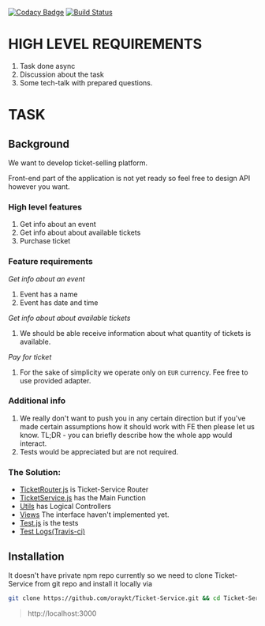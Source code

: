 [![Codacy Badge](https://api.codacy.com/project/badge/Grade/9149efcfb3b94079ae635af288a5b0d1)](https://app.codacy.com/app/oraykt/Ticket-Service?utm_source=github.com&utm_medium=referral&utm_content=oraykt/Ticket-Service&utm_campaign=Badge_Grade_Settings)
[![Build Status](https://travis-ci.org/oraykt/Ticket-Service.svg?branch=master)](https://travis-ci.org/oraykt/Ticket-Service)


# HIGH LEVEL REQUIREMENTS

1. Task done async
2. Discussion about the task
3. Some tech-talk with prepared questions.

# TASK

## Background

We want to develop ticket-selling platform.

Front-end part of the application is not yet ready so feel free to design API
however you want.

### High level features

1. Get info about an event
2. Get info about about available tickets
3. Purchase ticket

### Feature requirements

*Get info about an event*

1. Event has a name
2. Event has date and time

*Get info about about available tickets*

1. We should be able receive information about what quantity
   of tickets is available.

*Pay for ticket*

1. For the sake of simplicity we operate only on `EUR` currency. Fee free to use provided
   adapter.

### Additional info

1. We really don't want to push you in any certain direction but if you've
   made certain assumptions how it should work with FE then please let us know.
   TL;DR - you can briefly describe how the whole app would interact.
2. Tests would be appreciated but are not required.

### The Solution:

- [TicketRouter.js](https://github.com/oraykt/Ticket-Service/blob/master/routes/ticketRouter.js) is Ticket-Service Router
- [TicketService.js](https://github.com/oraykt/Ticket-Service/blob/master/services/ticketService.js) has the Main Function
- [Utils](https://github.com/oraykt/Ticket-Service/tree/master/utils) has Logical Controllers
- [Views](https://github.com/oraykt/Ticket-Service/tree/master/views) The interface haven't implemented yet.
- [Test.js](https://github.com/oraykt/Ticket-Service/blob/master/test/ticketRouter/test.js) is the tests
- [Test Logs(Travis-ci)](https://travis-ci.org/oraykt/Ticket-Service)

## Installation

It doesn't have private npm repo currently so we need to clone Ticket-Service from git repo and install it locally via 

```bash
git clone https://github.com/oraykt/Ticket-Service.git && cd Ticket-Service && npm install && npm start
```

> http://localhost:3000
